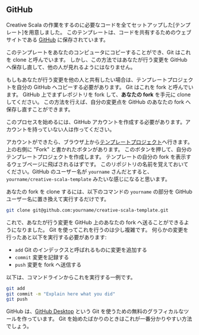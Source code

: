 ## GitHub

Creative Scala の作業をするのに必要なコードを全てセットアップした[テンプレート]を用意しました。
このテンプレートは、コードを共有するためのウェブサイトである [GitHub][github] に保存されています。

このテンプレートをあなたのコンピュータにコピーすることができ、Git はこれを clone と呼んでいます。
しかし、この方法ではあなたが行う変更を GitHub へ保存し直して、他の人が見れるようにはなりません。

もしもあなたが行う変更を他の人と共有したい場合は、テンプレートプロジェクトを自分の GitHub へコピーする必要があります。
Git はこれを fork と呼んでいます。
GitHub 上でまずレポジトリを fork して、**あなたの fork** を手元に clone してください。
この方法を行えば、自分の変更点を GitHub のあなたの fork へ保存し直すことができます。

このプロセスを始めるには、GitHub アカウントを作成する必要があります。アカウントを持っていない人は作ってください。

アカウントができたら、ブラウザ上から[テンプレートプロジェクト](https://github.com/underscoreio/creative-scala-template)へ行きます。
上の右側に "Fork" と書かれたボタンがあります。
このボタンを押して、自分のテンプレートプロジェクトを作成します。
テンプレートの自分の fork を表示するウェブページに飛ばされるはずです。
このリポジトリの名前を覚えておいてください。GitHub のユーザー名が `yourname` さんだとすると、`yourname/creative-scala-template` みたいな感じになると思います。

あなたの fork を clone するには、以下のコマンドの `yourname` の部分を GitHub ユーザー名に置き換えて実行するだけです。

```bash
git clone git@github.com:yourname/creative-scala-template.git
```

これで、あなたが行う変更を GitHub 上のあなたの fork へ送ることができるようになりました。
Git を使ってこれを行うのは少し複雑です。
何らかの変更を行ったあと以下を実行する必要があります:

  - `add` Git のインデックスと呼ばれるものに変更を追加する
  - `commit` 変更を記録する
  - `push` 変更を fork へ送信する

以下は、コマンドラインからこれを実行する一例です。

```bash
git add
git commit -m "Explain here what you did"
git push
```

GitHub は、[GitHub Desktop](https://desktop.github.com/) という Git を使うための無料のグラフィカルなツールを作っています。
Git を始めたばかりのときはこれが一番分かりやすい方法でしょう。

[github]: https://github.com/
[template]: https://github.com/underscoreio/creative-scala-template
